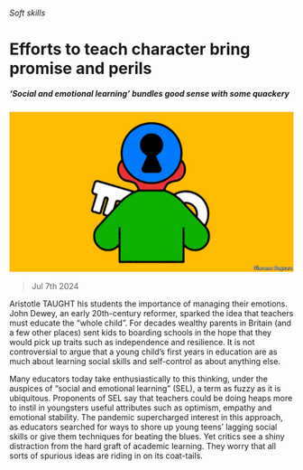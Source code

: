###### Soft skills

# Efforts to teach character bring promise and perils 

##### ‘Social and emotional learning’ bundles good sense with some quackery 

![image](images/20240713_SRD004.jpg) 

> Jul 7th 2024 

Aristotle TAUGHT his students the importance of managing their emotions. John Dewey, an early 20th-century reformer, sparked the idea that teachers must educate the “whole child”. For decades wealthy parents in Britain (and a few other places) sent kids to boarding schools in the hope that they would pick up traits such as independence and resilience. It is not controversial to argue that a young child’s first years in education are as much about learning social skills and self-control as about anything else.

Many educators today take enthusiastically to this thinking, under the auspices of “social and emotional learning” (SEL), a term as fuzzy as it is ubiquitous. Proponents of SEL say that teachers could be doing heaps more to instil in youngsters useful attributes such as optimism, empathy and emotional stability. The pandemic supercharged interest in this approach, as educators searched for ways to shore up young teens’ lagging social skills or give them techniques for beating the blues. Yet critics see a shiny distraction from the hard graft of academic learning. They worry that all sorts of spurious ideas are riding in on its coat-tails.


